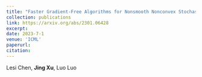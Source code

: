 ```yaml
---
title: "Faster Gradient-Free Algorithms for Nonsmooth Nonconvex Stochastic Optimization"
collection: publications
link: https://arxiv.org/abs/2301.06428
excerpt: 
date: 2023-7-1
venue: 'ICML'
paperurl: 
citation: 
---
```

Lesi Chen, **Jing Xu**, Luo Luo
